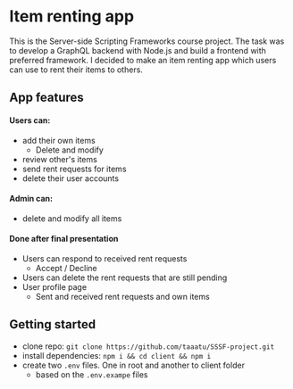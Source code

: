 # Item renting app

This is the Server-side Scripting Frameworks course project. The task was to develop a GraphQL backend with Node.js and build a frontend with preferred framework. 
I decided to make an item renting app which users can use to rent their items to others.

## App features
#### Users can:
- add their own items
  - Delete and modify
- review other's items
- send rent requests for items
- delete their user accounts
#### Admin can:
- delete and modify all items
#### Done after final presentation
- Users can respond to received rent requests
  - Accept / Decline
- Users can delete the rent requests that are still pending
- User profile page
  - Sent and received rent requests and own items

## Getting started

- clone repo:
`git clone https://github.com/taaatu/SSSF-project.git`
- install dependencies: `npm i && cd client && npm i`
- create two `.env` files. One in root and another to client folder
  - based on the `.env.exampe` files
